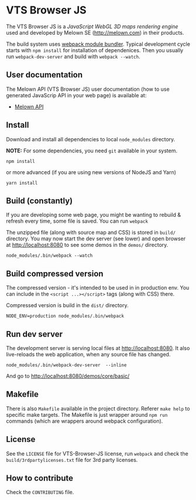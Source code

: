 # VTS Browser JS

The VTS Browser JS is a *JavaScript WebGL 3D maps rendering engine* used and
developed by Melown SE (http://melown.com) in their products.

The build system uses [webpack module bundler](http://webpack.github.io/).
Typical development cycle starts with `npm install` for installation of
dependenices. Then you usually run `webpack-dev-server` and build with `webpack
--watch`.

## User documentation

The Melown API (VTS Browser JS) user documentation (how to use generated
JavaScrip API in your web page) is available at:

* [Melown API](https://github.com/Melown/vts-browser-js/wiki/Melown-API)

## Install

Download and install all dependencies to local `node_modules` directory. 

**NOTE:** For some dependencies, you need `git` available in your system.

```
npm install
```

or more advanced (if you are using new versions of NodeJS and Yarn)

```
yarn install
```

## Build (constantly)

If you are developing some web page, you might be wanting to rebuild & refresh
every time, some file is saved. You can run `webpack`

The unzipped file (along with source map and CSS) is stored in `build/`
directory. You may now start the dev server (see lower) and open browser at
[http://localhost:8080](http://localhost:8080) to see some demos in the `demos/`
directory.

```
node_modules/.bin/webpack --watch
```

## Build compressed version

The compressed version - it's intended to be used in in production env. You can
include in the `<script ...></script>` tags (along with CSS) there.

Compressed version is build in the `dist/` directory.

```
NODE_ENV=production node_modules/.bin/webpack
```

## Run dev server

The development server is serving local files at
[http://localhost:8080](http://localhost:8080). It also live-reloads the web
application, when any source file has changed. 

```
node_modules/.bin/webpack-dev-server  --inline
```

And go to [http://localhost:8080/demos/core/basic/](http://localhost:8080/demos/core/basic/)

## Makefile

There is also `Makefile` available in the project directory. Referer `make help`
to specific make targets. The Makefile is just wrapper around `npm run` commands
(which are wrappers around webpack configuration).

## License

See the `LICENSE` file for VTS-Browser-JS license, run `webpack` and check the
`build/3rdpartylicenses.txt` file for 3rd party licenses.

## How to contribute

Check the `CONTRIBUTING` file.
